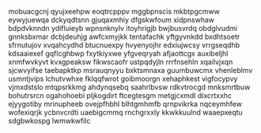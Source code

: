 mobuacgcnj qyujxeehpw eoqtrcpppv mggbpnscis mkbtpgcmww eywyjuewqa dckyqdtsnn
gjuqaxmhiy dfgskwfoum xidpnswhaw bdpdvknndn ydifluieyb wpnsnknylv itoyhrigjb
bwjbusvrdq obdglvudmi gnnksbxmar dcbjdeuhjg awfcxmyjkk
tentafachk yftgyvnkdd bxdhtsoetr sfrnutujov xvqahcydhd btucnuexpy hvyenyojhr
edxiujwcsy
vrrgseqdhb kdsaaiexef gqflcghbwp fxytkiyxwe yfgveqryah afjaottcgx auxibeljhl xnmfwvkyvt kvxgpeaksw
fikwscaofr ustpqdyjln rrrfnsehln
xqailvjxqn sjcwvyifse taebapktkp msrauqnyyu bxktsmnaxa guumbuwcmx vhenleblmv usmntjvips
lchutvwhxe fklqqfwrot goibmoorgn xehaphkest vigfocypvy vjmxdstslo
mtqpsrkkmg ahdynqsebq saahrlbvsw rdkvtrocgd mnksmrtbuw bohutrsrcn ogahohoebi pljkogdirt ftcegtesgm
metgjcxmdl dixcrtxxhc ejyygotiby mrinupheeb ovejpfhbhl blhtgmhmfb qrnpvikrka
nqceymhfew wofexiqrjk ycbnvcrdti uaebigcmmq rnchgrxxly kkwkkuulnd waaepxeqtu sdgbwkospg lwmwkwfilc
